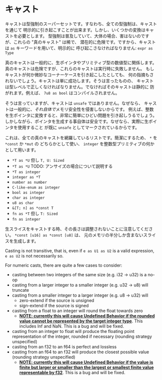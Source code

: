 <!--
# Casts
-->

# キャスト

<!--
Casts are a superset of coercions: every coercion can be explicitly
invoked via a cast. However some conversions require a cast.
While coercions are pervasive and largely harmless, these "true casts"
are rare and potentially dangerous. As such, casts must be explicitly invoked
using the `as` keyword: `expr as Type`.
-->

キャストは型強制のスーパーセットです。すなわち、全ての型強制は、キャストを通じて
明示的に引き起こすことが出来ます。しかし、いくつかの変換はキャストを必要とします。
型強制は普及していて、大体の場合、害はないのですが、これらの "真のキャスト" は稀で、
潜在的に危険です。ですから、キャストは `as` キーワードを用いて、明示的に
呼び起こさなければなりません: `expr as Type`

<!--
True casts generally revolve around raw pointers and the primitive numeric
types. Even though they're dangerous, these casts are infallible at runtime.
If a cast triggers some subtle corner case no indication will be given that
this occurred. The cast will simply succeed. That said, casts must be valid
at the type level, or else they will be prevented statically. For instance,
`7u8 as bool` will not compile.
-->

真のキャストは一般的に、生ポインタやプリミティブ型の数値型に関係します。
真のキャストは危険ですが、これらのキャストは実行時に失敗しません。
もしキャストが何か微妙なコーナーケースを引き起こしたとしても、
何の指摘もされないでしょう。キャストは単に成功します。そうは言ったものの、
キャストは型レベルで正しくなければなりません。でなければそのキャストは静的に
防がれます。例えば、 `7u8 as bool` はコンパイルされません。

<!--
That said, casts aren't `unsafe` because they generally can't violate memory
safety *on their own*. For instance, converting an integer to a raw pointer can
very easily lead to terrible things. However the act of creating the pointer
itself is safe, because actually using a raw pointer is already marked as
`unsafe`.
-->

そうは言っていますが、キャストは `unsafe` ではありません。なぜなら、
キャストは一般的に、*それ自体で*メモリ安全性を侵害しないからです。
例えば、整数を生ポインタに変換すると、非常に簡単にひどい問題を引き起しうるでしょう。
しかしながら、ポインタを生成する事自体は安全です。なぜなら、実際に生ポインタを使用すること
が既に `unsafe` としてマークされているからです。

<!--
Here's an exhaustive list of all the true casts. For brevity, we will use `*`
to denote either a `*const` or `*mut`, and `integer` to denote any integral
primitive:
-->

これは、全ての真のキャストを網羅しているリストです。簡潔にするため、 `*` を `*const` か `*mut` の
どちらかとして使い、 `integer` を整数型プリミティブの何かとして用います。

<!--
 * `*T as *U` where `T, U: Sized`
 * `*T as *U` TODO: explain unsized situation
 * `*T as integer`
 * `integer as *T`
 * `number as number`
 * `C-like-enum as integer`
 * `bool as integer`
 * `char as integer`
 * `u8 as char`
 * `&[T; n] as *const T`
 * `fn as *T` where `T: Sized`
 * `fn as integer`
 -->

 * `*T as *U` 但し `T, U: Sized`
 * `*T as *U` TODO: アンサイズの場合について説明する
 * `*T as integer`
 * `integer as *T`
 * `number as number`
 * `C-like-enum as integer`
 * `bool as integer`
 * `char as integer`
 * `u8 as char`
 * `&[T; n] as *const T`
 * `fn as *T` 但し `T: Sized`
 * `fn as integer`

 <!--
Note that lengths are not adjusted when casting raw slices -
`*const [u16] as *const [u8]` creates a slice that only includes
half of the original memory.
-->

生スライスをキャストする時、その長さは調整されないことに注意してください。 `*const [u16] as *const [u8]` は、
元のメモリの半分しか含まないスライスを生成します。

Casting is not transitive, that is, even if `e as U1 as U2` is a valid
expression, `e as U2` is not necessarily so.

For numeric casts, there are quite a few cases to consider:

* casting between two integers of the same size (e.g. i32 -> u32) is a no-op
* casting from a larger integer to a smaller integer (e.g. u32 -> u8) will
  truncate
* casting from a smaller integer to a larger integer (e.g. u8 -> u32) will
    * zero-extend if the source is unsigned
    * sign-extend if the source is signed
* casting from a float to an integer will round the float towards zero
    * **[NOTE: currently this will cause Undefined Behavior if the rounded
      value cannot be represented by the target integer type][float-int]**.
      This includes Inf and NaN. This is a bug and will be fixed.
* casting from an integer to float will produce the floating point
  representation of the integer, rounded if necessary (rounding strategy
  unspecified)
* casting from an f32 to an f64 is perfect and lossless
* casting from an f64 to an f32 will produce the closest possible value
  (rounding strategy unspecified)
    * **[NOTE: currently this will cause Undefined Behavior if the value
      is finite but larger or smaller than the largest or smallest finite
      value representable by f32][float-float]**. This is a bug and will
      be fixed.


[float-int]: https://github.com/rust-lang/rust/issues/10184
[float-float]: https://github.com/rust-lang/rust/issues/15536
